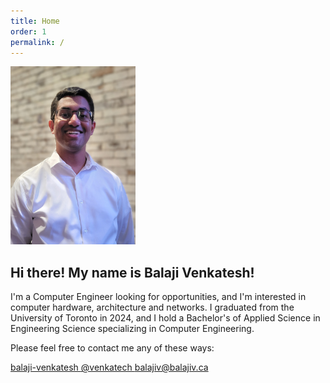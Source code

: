 ```yaml
---
title: Home
order: 1
permalink: /
---
```


<img class="placeholder rounded float-md-start me-3" src="/assets/bv.jpeg" width="200" height="285" alt="Photo of Balaji Venkatesh">

## Hi there! My name is Balaji Venkatesh!

I'm a Computer Engineer looking for opportunities, and I'm interested in computer hardware, architecture and networks. I graduated from the University of Toronto in 2024, and I hold a Bachelor's of Applied Science in Engineering Science specializing in Computer Engineering.

Please feel free to contact me any of these ways:

<a href="https://github.com/balaji-venkatesh/" class="btn btn-primary"><i class="bi bi-github"></i> balaji-venkatesh </a>
<a href="https://discord.com/users/432850176915275779" class="btn btn-primary"><i class="bi bi-discord"></i> @venkatech </a>
<a href="mailto:balajiv@balajiv.ca" class="btn btn-primary"><i class="bi bi-envelope-at-fill"></i> balajiv@balajiv.ca </a>

